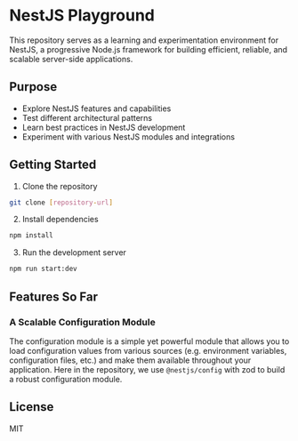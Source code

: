 # NestJS Playground

This repository serves as a learning and experimentation environment for NestJS, a progressive Node.js framework for building efficient, reliable, and scalable server-side applications.

## Purpose

- Explore NestJS features and capabilities
- Test different architectural patterns
- Learn best practices in NestJS development
- Experiment with various NestJS modules and integrations

## Getting Started

1. Clone the repository

```bash
git clone [repository-url]
```

2. Install dependencies

```bash
npm install
```

3. Run the development server

```bash
npm run start:dev
```

## Features So Far

### A Scalable Configuration Module

The configuration module is a simple yet powerful module that allows you to load configuration values from various sources (e.g. environment variables, configuration files, etc.) and make them available throughout your application. Here in the repository, we use `@nestjs/config` with zod to build a robust configuration module.

## License

MIT
